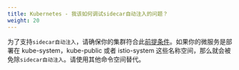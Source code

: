 ```yaml
---
title: Kubernetes - 我该如何调试sidecar自动注入的问题？
weight: 20
---
```


为了支持`sidecar自动注入`，请确保你的集群符合此[前提条件](/docs/setup/kubernetes/sidecar-injection/#automatic-sidecar-injection)。如果你的微服务是部署在 kube-system，kube-public 或者 istio-system 这些名称空间，那么就会被免除`sidecar自动注入`。请使用其他命令空间替代。